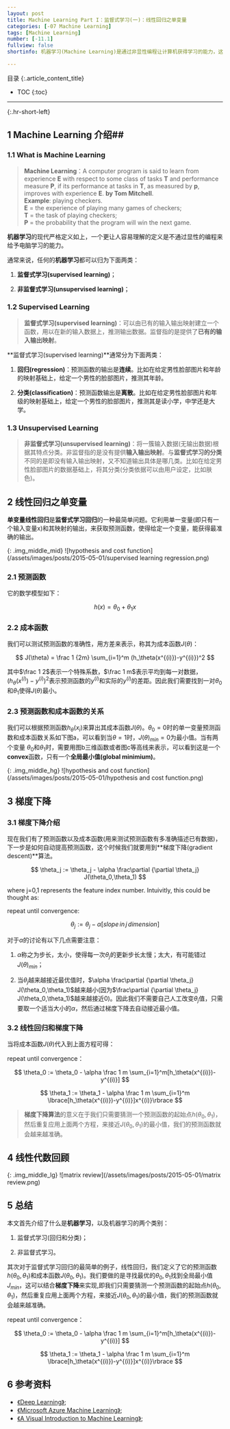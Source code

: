 ```yaml
---
layout: post
title: Machine Learning Part I：监督式学习(一)：线性回归之单变量
categories: [-07 Machine Learning]
tags: [Machine Learning]
number: [-11.1]
fullview: false
shortinfo: 机器学习(Machine Learning)是通过非显性编程让计算机获得学习的能力，这在现代计算机科学中有着广泛的应用，从google的搜索分类，到OCR的训练以及AlphaGo的人工智能等等。本文是Coursera上吴恩达教授的《Machine Learning》系列课程的第一篇笔记：线性回归之单变量。

---
```

目录
{:.article_content_title}


* TOC
{:toc}

---
{:.hr-short-left}

## 1 Machine Learning 介绍##

### 1.1 What is Machine Learning ###

> **Machine Learning**：A computer program is said to learn from experience **E** with respect to some class of tasks **T** and performance measure **P**, if its performance at tasks in **T**, as measured by **p**, improves with experience **E**.          **by Tom Mitchell**.<br />
**Example**: playing checkers.<br />
**E** = the experience of playing many games of checkers;<br />
**T** = the task of playing checkers;<br />
**P** = the probability that the program will win the next game.

**机器学习**的现代严格定义如上，一个更让人容易理解的定义是不通过显性的编程来给予电脑学习的能力。

通常来说，任何的**机器学习**都可以归为下面两类：

1. **监督式学习(supervised learning)**；

2. **非监督式学习(unsupervised learning)**；

### 1.2 Supervised Learning ###

> **监督式学习(supervised learning)**：可以由已有的输入输出映射建立一个函数，用以在新的输入数据上，推测输出数据。监督指的是提供了**已有的输入输出映射**。

**监督式学习(supervised learning)**通常分为下面两类：

1. **回归(regression)**：预测函数的输出是**连续**。比如在给定男性脸部图片和年龄的映射基础上，给定一个男性的脸部图片，推测其年龄。

2. **分类(classification)**：预测函数输出是**离散**。比如在给定男性脸部图片和年级的映射基础上，给定一个男性的脸部图片，推测其是读小学，中学还是大学。

### 1.3 Unsupervised Learning ###

> **非监督式学习(unsupervised learning)**：将一簇输入数据(无输出数据)根据其特点分类。非监督指的是没有提供**输入输出映射**。与**监督式学习的分类**不同的是即没有输入输出映射，又不知道输出具体是哪几类。比如在给定男性脸部图片的数据基础上，将其分类(分类依据可以由用户设定，比如肤色)。

## 2 线性回归之单变量 ##

**单变量线性回归**是**监督式学习回归**的一种最简单问题。它利用单一变量(即只有一个输入变量x)和其映射的输出，来获取预测函数，使得给定一个变量，能获得最准确的输出。


{: .img_middle_mid}
![hypothesis and cost function](/assets/images/posts/2015-05-01/supervised learning regression.png)


### 2.1 预测函数 ###

它的数学模型如下：

$$
h(x) = \theta_0 + \theta_1 x
$$

### 2.2 成本函数 ###

我们可以测试预测函数的准确性，用方差来表示，称其为成本函数$J(\theta)$：

$$
J(\theta) = \frac 1 {2m} \sum_{i=1}^m (h_\theta(x^{(i)})-y^{(i)})^2
$$

其中$\frac 1 2$表示一个特殊系数，$\frac 1 m$表示平均到每一对数据，$(h_\theta(x^{(i)})-y^{(i)})^2$表示预测函数的$y^{(i)}$和实际的$y^{(i)}$的差距。因此我们需要找到一对$\theta_0$和$\theta_1$使得$J(\theta)$最小。


### 2.3 预测函数和成本函数的关系 ###

我们可以根据预测函数$h_\theta(x_i)$来算出其成本函数$J(\theta)$。$\theta_0=0$时的单一变量预测函数和成本函数关系如下图a，可以看到当$\theta=1$时，$J(\theta)_{min}=0$为最小值。当有两个变量
$\theta_0$和$\theta_1$时，需要用图b三维函数或者图c等高线来表示，可以看到这是一个**convex**函数，只有一个**全局最小值(global minimium)**。 

{: .img_middle_hg}
![hypothesis and cost function](/assets/images/posts/2015-05-01/hypothesis and cost function.png)

## 3 梯度下降 ##


### 3.1 梯度下降介绍 ###

现在我们有了预测函数以及成本函数(用来测试预测函数有多准确描述已有数据)，下一步是如何自动提高预测函数，这个时候我们就要用到**梯度下降(gradient descent)**算法。

$$
\theta_j := \theta_j - \alpha \frac\partial {\partial \theta_j} J(\theta_0,\theta_1)
$$

where j=0,1 represents the feature index number. Intuivitly, this could be thought as:

repeat until convergence:

$$
\theta_j := \theta_j - \alpha[slope\, in\, j\, dimension]
$$

对于$\alpha$的讨论有以下几点需要注意：

1. $\alpha$称之为步长，太小，使得每一次$\theta_j$的更新步长太慢；太大，有可能错过$J(\theta)_{min}$；

2. 当$\theta_j$越来越接近最优值时，$\alpha \frac\partial {\partial \theta_j} J(\theta_0,\theta_1)$越来越小(因为$\frac\partial {\partial \theta_j} J(\theta_0,\theta_1)$越来越接近0)。因此我们不需要自己人工改变$\theta_j$值，只需要取一个适当大小的$\alpha$，然后通过梯度下降去自动接近最小值。

### 3.2 线性回归和梯度下降 ###

当将成本函数$J(\theta)$代入到上面方程可得：

repeat until convergence：

$$
\theta_0 := \theta_0 - \alpha \frac 1 m \sum_{i=1}^m[h_\theta(x^{(i)})-y^{(i)}]
$$


$$
\theta_1 := \theta_1 - \alpha \frac 1 m \sum_{i=1}^m \lbrace[h_\theta(x^{(i)})-y^{(i)}]x^{(i)}\rbrace
$$

> **梯度下降算法**的意义在于我们只需要猜测一个预测函数的起始点$h(\theta_0,\theta_1)$，然后重复应用上面两个方程，来接近$J(\theta_0,\theta_1)$的最小值，我们的预测函数就会越来越准确。


## 4 线性代数回顾 ##


{: .img_middle_lg}
![matrix review](/assets/images/posts/2015-05-01/matrix review.png)

## 5 总结 ##


本文首先介绍了什么是**机器学习**，以及机器学习的两个类别：

1. 监督式学习(回归和分类)；

2. 非监督式学习。

其次对于监督式学习回归的最简单的例子，线性回归，我们定义了它的预测函数$h(\theta_0,\theta_1)$和成本函数$J(\theta_0,\theta_1)$。我们要做的是寻找最优的$\theta_0,\theta_1$找到全局最小值$J_{min}$，这可以结合**梯度下降**来实现,即我们只需要猜测一个预测函数的起始点$h(\theta_0,\theta_1)$，然后重复应用上面两个方程，来接近$J(\theta_0,\theta_1)$的最小值，我们的预测函数就会越来越准确。

repeat until convergence：

$$
\theta_0 := \theta_0 - \alpha \frac 1 m \sum_{i=1}^m[h_\theta(x^{(i)})-y^{(i)}]
$$


$$
\theta_1 := \theta_1 - \alpha \frac 1 m \sum_{i=1}^m \lbrace[h_\theta(x^{(i)})-y^{(i)}]x^{(i)}\rbrace
$$



## 6 参考资料 ##
- [《Deep Learning》](http://deeplearning.net/);
- [《Microsoft Azure Machine Learning》](https://azure.microsoft.com/en-us/services/machine-learning/);
- [《A Visual Introduction to Machine Learning》](http://www.r2d3.us/visual-intro-to-machine-learning-part-1/);





